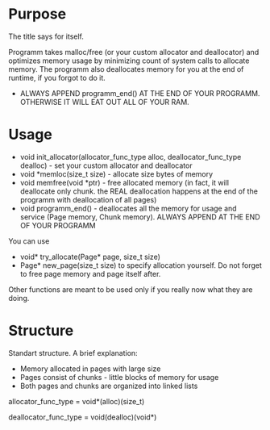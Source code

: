 # Purpose
The title says for itself.

Programm takes malloc/free (or your custom allocator and deallocator) and optimizes memory usage by minimizing count of system calls to allocate memory.
The programm also deallocates memory for you at the end of runtime, if you forgot to do it.
* ALWAYS APPEND programm_end() AT THE END OF YOUR PROGRAMM. OTHERWISE IT WILL EAT OUT ALL OF YOUR RAM.

# Usage
* void init_allocator(allocator_func_type alloc, deallocator_func_type dealloc) - set your custom allocator and deallocator
* void *memloc(size_t size) - allocate size bytes of memory
* void memfree(void *ptr) - free allocated memory (in fact, it will deallocate only chunk. the REAL deallocation happens at the end of the programm with deallocation of all pages)
* void programm_end() - deallocates all the memory for usage and service (Page memory, Chunk memory). ALWAYS APPEND AT THE END OF YOUR PROGRAMM

You can use
* void* try_allocate(Page* page, size_t size)
* Page* new_page(size_t size) 
to specify allocation yourself. Do not forget to free page memory and page itself after.

Other functions are meant to be used only if you really now what they are doing.

# Structure
Standart structure. A brief explanation:
* Memory allocated in pages with large size
* Pages consist of chunks - little blocks of memory for usage
* Both pages and chunks are organized into linked lists

allocator_func_type = void*(alloc)(size_t)

deallocator_func_type = void(dealloc)(void*)
